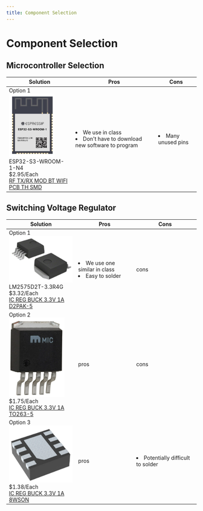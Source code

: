 ```yaml
---
title: Component Selection
---
```

# Component Selection

## Microcontroller Selection

| Solution | Pros | Cons|
|----------|------|-----|
|Option 1<br>![ESP32-S3-WROOM-1-N4](./microconSelect.png)<br>ESP32-S3-WROOM-1-N4<br>$2.95/Each<br>[RF TX/RX MOD BT WIFI PCB TH SMD](https://www.digikey.com/en/products/detail/espressif-systems/ESP32-S3-WROOM-1-N4/16162639)|<li>We use in class</li><li>Don't have to download new software to program</li>|<li>Many unused pins</li>|

## Switching Voltage Regulator

| Solution | Pros | Cons|
|----------|------|-----|
|Option 1<br>![LM2575D2T-3.3R4G](./option1SVR.png)<br>LM2575D2T-3.3R4G<br>$3.32/Each<br>[IC REG BUCK 3.3V 1A D2PAK-5](https://www.digikey.com/en/products/detail/onsemi/LM2575D2T-3-3R4G/1476688?s=N4IgTCBcDaIDIFkwFYDsyAiYAqBaAzAHT4BKALAOIgC6AvkA)|<li>We use one similar in class</li><li>Easy to solder</li>|cons|
|Option 2<br>![LM2575-3.3WU-TR](./option2SVR.png)<br>$1.75/Each<br>[IC REG BUCK 3.3V 1A TO263-5](https://www.digikey.ch/en/products/detail/microchip-technology/LM2575-3-3WU-TR/1027646)|pros|cons|
|Option 3<br>![TPS62162DSGR](./option3SVR.png)<br>$1.38/Each<br>[IC REG BUCK 3.3V 1A 8WSON](https://www.digikey.ch/en/products/detail/texas-instruments/TPS62162DSGR/2833447)|pros|<li>Potentially difficult to solder</li>|